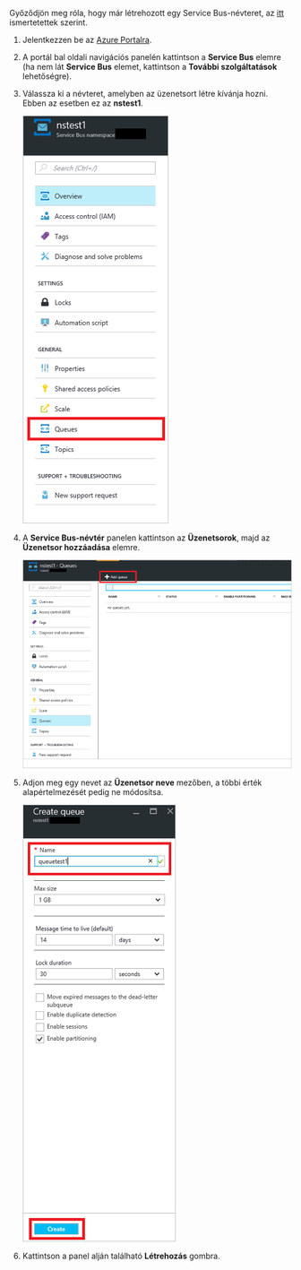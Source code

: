 Győződjön meg róla, hogy már létrehozott egy Service Bus-névteret, az [itt][namespace-how-to] ismertetettek szerint.

1. Jelentkezzen be az [Azure Portalra][azure-portal].
2. A portál bal oldali navigációs panelén kattintson a **Service Bus** elemre (ha nem lát **Service Bus** elemet, kattintson a **További szolgáltatások** lehetőségre).
3. Válassza ki a névteret, amelyben az üzenetsort létre kívánja hozni. Ebben az esetben ez az **nstest1**.
   
    ![Üzenetsor létrehozása][createqueue1]
4. A **Service Bus-névtér** panelen kattintson az **Üzenetsorok**, majd az **Üzenetsor hozzáadása** elemre.
   
    ![Üzenetsorok kiválasztása][createqueue2]
5. Adjon meg egy nevet az **Üzenetsor neve** mezőben, a többi érték alapértelmezését pedig ne módosítsa.
   
    ![Új kiválasztása][createqueue3]
6. Kattintson a panel alján található **Létrehozás** gombra.

[createqueue1]: ./media/service-bus-create-queue-portal/create-queue1.png
[createqueue2]: ./media/service-bus-create-queue-portal/create-queue2.png
[createqueue3]: ./media/service-bus-create-queue-portal/create-queue3.png

[namespace-how-to]: ../articles/service-bus-messaging/service-bus-create-namespace-portal.md
[azure-portal]: https://portal.azure.com


<!--HONumber=Dec16_HO1-->


